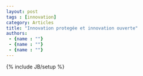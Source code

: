 ```yaml
---
layout: post
tags : [innovation]
category: Articles
title: "Innovation protegée et innovation ouverte"
authors:
 - {name : ""}
 - {name : ""}
 - {name : ""}
---
```

{% include JB/setup %}
